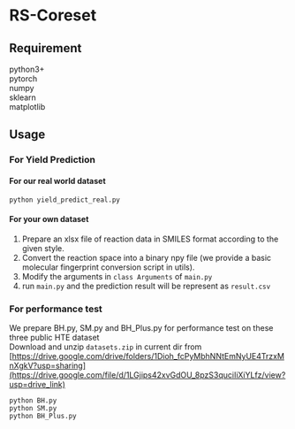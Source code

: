 # RS-Coreset

## Requirement
python3+  
pytorch  
numpy  
sklearn  
matplotlib  

## Usage

### For Yield Prediction

#### For our real world dataset

```
python yield_predict_real.py
```

#### For your own dataset
1. Prepare an xlsx file of reaction data in SMILES format according to the given style.
2. Convert the reaction space into a binary npy file (we provide a basic molecular fingerprint conversion script in utils).
3. Modify the arguments in `class Arguments` of `main.py`
4. run `main.py` and the prediction result will be represent as `result.csv`


### For performance test
We prepare BH.py, SM.py and BH_Plus.py for performance test on these three public HTE dataset  
Download and unzip `datasets.zip` in current dir from [https://drive.google.com/drive/folders/1Dioh_fcPyMbhNNtEmNyUE4TrzxMnXgkV?usp=sharing](https://drive.google.com/file/d/1LGjips42xvGdOU_8pzS3quciIiXiYLfz/view?usp=drive_link)  
```
python BH.py
python SM.py
python BH_Plus.py
```
